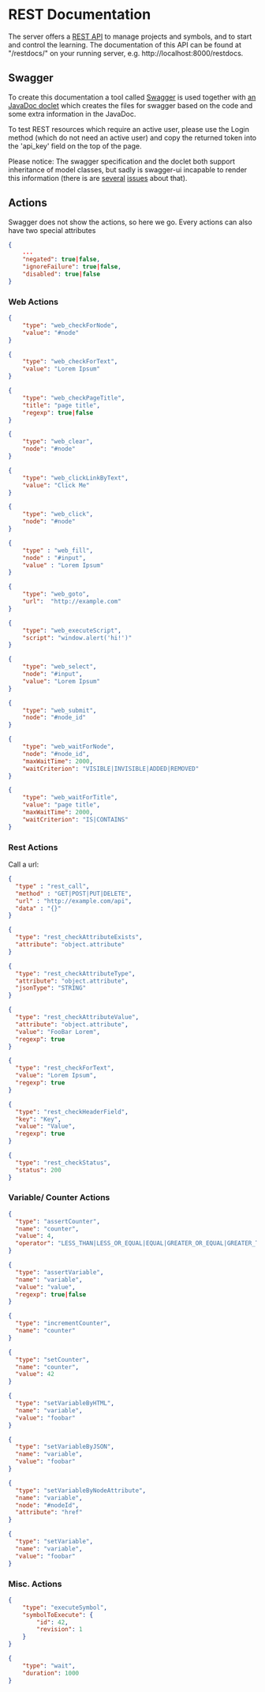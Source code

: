 REST Documentation
==================

The server offers a [REST API](http://en.wikipedia.org/wiki/Representational_state_transfer) to manage projects and
symbols, and to start and control the learning.
The documentation of this API can be found at "/restdocs/" on your running server, e.g. http://localhost:8000/restdocs.

Swagger
-------
To create this documentation a tool called [Swagger](http://swagger.io/) is used together with
[an JavaDoc doclet](https://github.com/Carma-Public/swagger-jaxrs-doclet) which creates the files for swagger based on
the code and some extra information in the JavaDoc.

To test REST resources which require an active user, please use the Login method (which do not need an active user)
and copy the returned token into the 'api_key' field on the top of the page.

Please notice: The swagger specification and the doclet both support inheritance of model classes, but sadly is
swagger-ui incapable to render this information
(there is are [several](https://github.com/swagger-api/swagger-ui/issues/300) 
[issues](https://github.com/swagger-api/swagger-ui/issues/1526) about that).

Actions
-------
Swagger does not show the actions, so here we go.
Every actions can also have two special attributes

```json
{
    ...
    "negated": true|false,
    "ignoreFailure": true|false,
    "disabled": true|false
}
```

### Web Actions

```json
{
    "type": "web_checkForNode",
    "value": "#node"
}
```

```json
{
    "type": "web_checkForText",
    "value": "Lorem Ipsum"
}
```

```json
{
    "type": "web_checkPageTitle",
    "title": "page title",
    "regexp": true|false
}
```

```json
{
    "type": "web_clear",
    "node": "#node"
}
```

```json
{
    "type": "web_clickLinkByText",
    "value": "Click Me"
}
```

```json
{
    "type": "web_click",
    "node": "#node"
}
```

```json
{
    "type" : "web_fill",
    "node" : "#input",
    "value" : "Lorem Ipsum"
}
```

```json
{
    "type": "web_goto",
    "url":  "http://example.com"
}
```

```json
{
    "type": "web_executeScript",
    "script": "window.alert('hi!')"
}
```

```json
{
    "type": "web_select",
    "node": "#input",
    "value": "Lorem Ipsum"
}
```

```json
{
    "type": "web_submit",
    "node": "#node_id"
}
```

```json
{
    "type": "web_waitForNode",
    "node": "#node_id",
    "maxWaitTime": 2000,
    "waitCriterion": "VISIBLE|INVISIBLE|ADDED|REMOVED"
}
```

```json
{
    "type": "web_waitForTitle",
    "value": "page title",
    "maxWaitTime": 2000,
    "waitCriterion": "IS|CONTAINS"
}
```

### Rest Actions
Call a url:

```json
{
  "type" : "rest_call",
  "method" : "GET|POST|PUT|DELETE",
  "url" : "http://example.com/api",
  "data" : "{}"
}
```

```json
{
  "type": "rest_checkAttributeExists",
  "attribute": "object.attribute"
}
```

```json
{
  "type": "rest_checkAttributeType",
  "attribute": "object.attribute",
  "jsonType": "STRING"
}
```

```json
{
  "type": "rest_checkAttributeValue",
  "attribute": "object.attribute",
  "value": "FooBar Lorem",
  "regexp": true
}
```

```json
{
  "type": "rest_checkForText",
  "value": "Lorem Ipsum",
  "regexp": true
}
```

```json
{
  "type": "rest_checkHeaderField",
  "key": "Key",
  "value": "Value",
  "regexp": true
}
```

```json
{
  "type": "rest_checkStatus",
  "status": 200
}
```

### Variable/ Counter Actions

```json
{
  "type": "assertCounter",
  "name": "counter",
  "value": 4,
  "operator": "LESS_THAN|LESS_OR_EQUAL|EQUAL|GREATER_OR_EQUAL|GREATER_THAN"
}
```

```json
{
  "type": "assertVariable",
  "name": "variable",
  "value": "value",
  "regexp": true|false
}
```

```json
{
  "type": "incrementCounter",
  "name": "counter"
}
```

```json
{
  "type": "setCounter",
  "name": "counter",
  "value": 42
}
```

```json
{
  "type": "setVariableByHTML",
  "name": "variable",
  "value": "foobar"
}
```

```json
{
  "type": "setVariableByJSON",
  "name": "variable",
  "value": "foobar"
}
```

```json
{
  "type": "setVariableByNodeAttribute",
  "name": "variable",
  "node": "#nodeId",
  "attribute": "href" 
}
```

```json
{
  "type": "setVariable",
  "name": "variable",
  "value": "foobar"
}
```

### Misc. Actions

```json
{
    "type": "executeSymbol",
    "symbolToExecute": {
        "id": 42,
        "revision": 1
    }
}
```

```json
{
    "type": "wait",
    "duration": 1000
}
```
